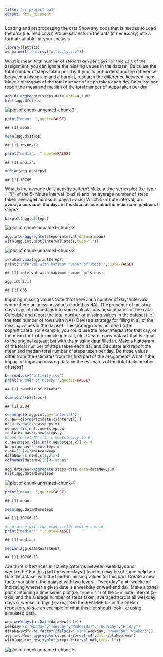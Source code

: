 ```yaml
---
title: "rr project pa1"
output: html_document
---
```


Loading and preprocessing the data
Show any code that is needed to
Load the data (i.e. read.csv())
Process/transform the data (if necessary) into a format suitable for your analysis


```r
library(lattice)
a<-na.omit(read.csv("activity.csv"))
```


What is mean total number of steps taken per day?
For this part of the assignment, you can ignore the missing values in the dataset.
Calculate the total number of steps taken per day
If you do not understand the difference between a histogram and a barplot, research the difference between them. Make a histogram of the total number of steps taken each day
Calculate and report the mean and median of the total number of steps taken per day

```r
agg.d<-aggregate(steps~date,data=a,sum)
hist(agg.d$steps)
```

![plot of chunk unnamed-chunk-2](figure/unnamed-chunk-2-1.png) 

```r
print("mean:  ",quote=FALSE)
```

```
## [1] mean:
```

```r
mean(agg.d$steps)
```

```
## [1] 10766.19
```

```r
print("median:  ",quote=FALSE)
```

```
## [1] median:
```

```r
median(agg.d$steps)
```

```
## [1] 10765
```

What is the average daily activity pattern?
Make a time series plot (i.e. type = "l") of the 5-minute interval (x-axis) and the average number of steps taken, averaged across all days (y-axis)
Which 5-minute interval, on average across all the days in the dataset, contains the maximum number of steps?

```r
barplot(agg.d$steps)
```

![plot of chunk unnamed-chunk-3](figure/unnamed-chunk-3-1.png) 

```r
agg.int<-aggregate(steps~interval,data=a,mean)
with(agg.int,plot(interval,steps,type="l"))
```

![plot of chunk unnamed-chunk-3](figure/unnamed-chunk-3-2.png) 

```r
i<-which.max(agg.int$steps)
print("interval with maximum number of steps:",quote=FALSE)
```

```
## [1] interval with maximum number of steps:
```

```r
agg.int[i,1]
```

```
## [1] 835
```

Imputing missing values
Note that there are a number of days/intervals where there are missing values (coded as NA). The presence of missing days may introduce bias into some calculations or summaries of the data.
Calculate and report the total number of missing values in the dataset (i.e. the total number of rows with NAs)
Devise a strategy for filling in all of the missing values in the dataset. The strategy does not need to be sophisticated. For example, you could use the mean/median for that day, or the mean for that 5-minute interval, etc.
Create a new dataset that is equal to the original dataset but with the missing data filled in.
Make a histogram of the total number of steps taken each day and Calculate and report the mean and median total number of steps taken per day. Do these values differ from the estimates from the first part of the assignment? What is the impact of imputing missing data on the estimates of the total daily number of steps?

```r
b<-read.csv("activity.csv")
print("Number of blanks:",quotes=FALSE)
```

```
## [1] "Number of blanks:"
```

```r
sum(is.na(b$steps))
```

```
## [1] 2304
```

```r
c<-merge(b,agg.int,by="interval")
c.new<-c[order(c$date,c$interval),]
nas<-is.na(c.new$steps.x)
nonas<-!is.na(c.new$steps.x)
replace<-nas*c.new$steps.y
#need to set NA's in c.new$steps.y to 0
c.new$steps.x[is.na(c.new$steps.x)] <- 0
keep<-nonas*c.new$steps.x
c.new[,5]<-replace+keep
dataNew<-c.new[,c(1,3,5)]
colnames(dataNew)[3]<-"steps"

agg.dataNew<-aggregate(steps~date,data=dataNew,sum)
hist(agg.dataNew$steps)
```

![plot of chunk unnamed-chunk-4](figure/unnamed-chunk-4-1.png) 

```r
print("mean:  ",quote=FALSE)
```

```
## [1] mean:
```

```r
mean(agg.dataNew$steps)
```

```
## [1] 10766.19
```

```r
#replacing with the mean yields median = mean
print("median:  ",quote=FALSE)
```

```
## [1] median:
```

```r
median(agg.dataNew$steps)
```

```
## [1] 10766.19
```

Are there differences in activity patterns between weekdays and weekends?
For this part the weekdays() function may be of some help here. Use the dataset with the filled-in missing values for this part.
Create a new factor variable in the dataset with two levels – “weekday” and “weekend” indicating whether a given date is a weekday or weekend day.
Make a panel plot containing a time series plot (i.e. type = "l") of the 5-minute interval (x-axis) and the average number of steps taken, averaged across all weekday days or weekend days (y-axis). See the README file in the GitHub repository to see an example of what this plot should look like using simulated data.

```r
wd<-weekdays(as.Date(dataNew$date))
weekday<-c("Monday","Tuesday","Wednesday","Thursday","Friday")
dataNew$wdf<-as.factor(ifelse(wd %in% weekday, "weekday","weekend"))
agg.int.New<-aggregate(steps~interval+wdf,data=dataNew,mean)
with(agg.int.New,xyplot(steps~interval|wdf,type="l"))
```

![plot of chunk unnamed-chunk-5](figure/unnamed-chunk-5-1.png) 



